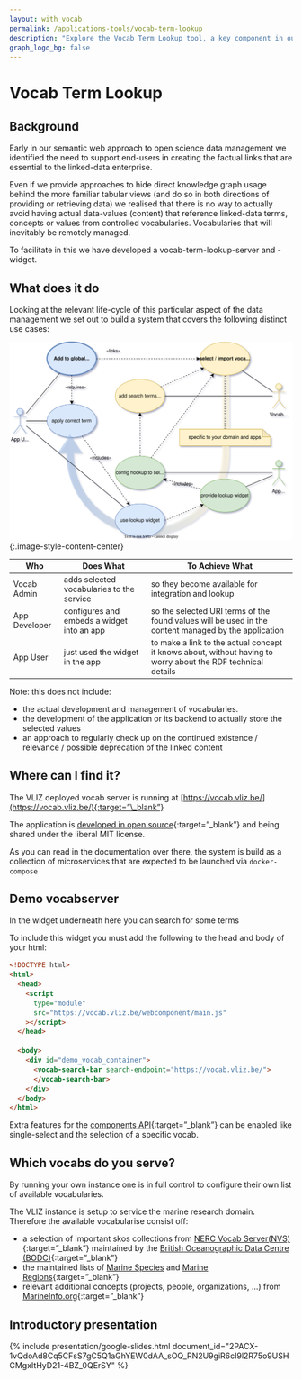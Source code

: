 ```yaml
---
layout: with_vocab
permalink: /applications-tools/vocab-term-lookup
description: "Explore the Vocab Term Lookup tool, a key component in our semantic web approach to open science data management. It simplifies linking data terms from controlled vocabularies."
graph_logo_bg: false
---
```


# Vocab Term Lookup

## Background

Early in our semantic web approach to open science data management we identified the need to support end-users in creating the factual links that are essential to the linked-data enterprise.

Even if we provide approaches to hide direct knowledge graph usage behind the more familiar tabular views (and do so in both directions of providing or retrieving data) we realised that there is no way to actually avoid having actual data-values (content) that reference linked-data terms, concepts or values from controlled vocabularies. Vocabularies that will inevitably be remotely managed.

To facilitate in this we have developed a vocab-term-lookup-server and -widget.

## What does it do

Looking at the relevant life-cycle of this particular aspect of the data management we set out to build a system that covers the following distinct use cases:

![UML UseCase Diagram for the vocab-term-lookup](/assets/media/img/content/vocab-term-lookup-uml-ucd.svg){:.image-style-content-center}

| Who           | Does What                                  | To Achieve What                                                                                              |
| ------------- | ------------------------------------------ | ------------------------------------------------------------------------------------------------------------ |
| Vocab Admin   | adds selected vocabularies to the service  | so they become available for integration and lookup                                                          |
| App Developer | configures and embeds a widget into an app | so the selected URI terms of the found values will be used in the content managed by the application         |
| App User      | just used the widget in the app            | to make a link to the actual concept it knows about, without having to worry about the RDF technical details |

Note: this does not include:

- the actual development and management of vocabularies.
- the development of the application or its backend to actually store the selected values
- an approach to regularly check up on the continued existence / relevance / possible deprecation of the linked content

## Where can I find it?

The VLIZ deployed vocab server is running at [https://vocab.vliz.be/](https://vocab.vliz.be/){:target=”\_blank”}

The application is [developed in open source](https://github.com/vlizBE/vocabserver-app){:target=”\_blank”} and being shared under the liberal MIT license.

As you can read in the documentation over there, the system is build as a collection of microservices that are expected to be launched via `docker-compose`

## Demo vocabserver

In the widget underneath here you can search for some terms

<div id="demo_vocab_container">
<vocab-search-bar
   id="search"
   search-endpoint="https://vocab.vliz.be/"
>
</vocab-search-bar>
</div>
<div id="selected_term_table">
</div>

To include this widget you must add the following to the head and body of your html:

```html
<!DOCTYPE html>
<html>
  <head>
    <script
      type="module"
      src="https://vocab.vliz.be/webcomponent/main.js"
    ></script>
  </head>

  <body>
    <div id="demo_vocab_container">
      <vocab-search-bar search-endpoint="https://vocab.vliz.be/">
      </vocab-search-bar>
    </div>
  </body>
</html>
```

Extra features for the [components API](https://github.com/vlizBE/vocabserver-webcomponent?tab=readme-ov-file){:target=”\_blank”} can be enabled
like single-select and the selection of a specific vocab.

## Which vocabs do you serve?

By running your own instance one is in full control to configure their own list of available vocabularies.

The VLIZ instance is setup to service the marine research domain. Therefore the available vocabularise consist off:

- a selection of important skos collections from [NERC Vocab Server(NVS)](https://vocab.nerc.ac.uk/collection){:target=”\_blank”} maintained by the [British Oceanographic Data Centre (BODC)](https://www.bodc.ac.uk/){:target=”\_blank”}
- the maintained lists of [Marine Species](https://marinespecies.org/) and [Marine Regions](https://marineregions.org){:target=”\_blank”}
- relevant additional concepts (projects, people, organizations, ...) from [MarineInfo.org](https://marineinfo.org){:target=”\_blank”}

## Introductory presentation

{% include presentation/google-slides.html
   document_id="2PACX-1vQdoAd8Cq5CFsS7gC5Q1aGhYEW0dAA_sOQ_RN2U9giR6cI9l2R75o9USHCMgxItHyD21-4BZ_0QErSY"
%}
